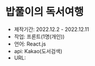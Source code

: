 # 밥풀이의 독서여행
- 제작기간: 2022.12.2 - 2022.12.11
- 작업: 프론트(1명(개인))
- 언어: React.js
- api: Kakao(도서검색)
- URL: 
